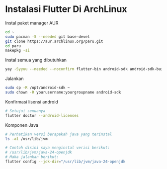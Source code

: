 # **Instalasi Flutter Di ArchLinux**

Instal paket manager AUR
```bash
cd ~
sudo pacman -S --needed git base-devel
git clone https://aur.archlinux.org/paru.git
cd paru
makepkg -si
```

Instal semua yang dibutuhkan
```bash
yay -Syyuu --needed --noconfirm flutter-bin android-sdk android-sdk-build-tools android-sdk-cmdline-tools-latest android-platform android-sdk-platform-tools adb mesa-utils
```
Jalankan
```bash
sudo cp -R /opt/android-sdk ~
sudo chown -R yourusername:yourgroupname android-sdk
```
Konfirmasi lisensi android
```bash
# Setujui semuanya
flutter doctor --android-licenses
```
Komponen Java
```bash
# Perhatikan versi berapakah java yang terinstal
ls -a1 /usr/lib/jvm

# Contoh disini saya menginstal verisi berikut:
# /usr/lib/jvm/java-24-openjdk
# Maka jalankan berikut:
flutter config --jdk-dir="/usr/lib/jvm/java-24-openjdk
```















